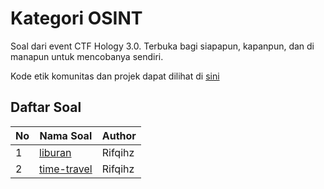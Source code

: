 # Kategori OSINT

Soal dari event CTF Hology 3.0. Terbuka bagi siapapun, kapanpun, dan di manapun untuk mencobanya sendiri.

Kode etik komunitas dan projek dapat dilihat di [sini](../CODE_OF_CONDUCT.md)

## Daftar Soal

| No  | Nama Soal                            | Author  |
| --- | ------------------------------------ | ------- |
| 1   | [liburan](liburan/README.md)         | Rifqihz |
| 2   | [time-travel](time-travel/README.md) | Rifqihz |
